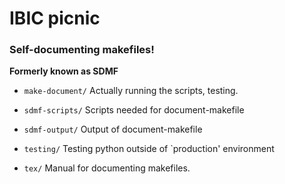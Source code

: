 # IBIC picnic

### Self-documenting makefiles!

**Formerly known as SDMF**

* `make-document/` Actually running the scripts, testing.

 * `sdmf-scripts/` Scripts needed for document-makefile

 * `sdmf-output/`
Output of document-makefile

* `testing/` Testing python outside of `production' environment	 
 
* `tex/` Manual for documenting makefiles.
